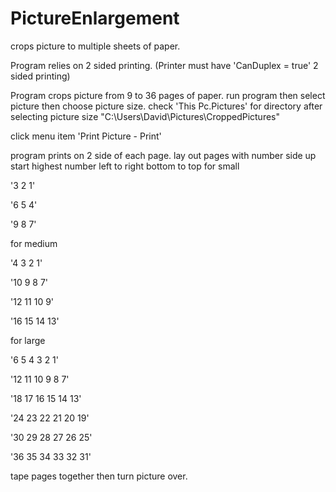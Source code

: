 # PictureEnlargement
crops picture to multiple sheets of paper.

Program relies on 2 sided printing. (Printer must have 'CanDuplex = true' 2 sided printing)

Program crops picture from 9 to 36 pages of paper.
run program then select picture then choose picture size.
check 'This Pc.Pictures' for directory after selecting picture size "C:\Users\David\Pictures\CroppedPictures\"

click menu item 'Print Picture - Print'

program prints on 2 side of each page.
lay out pages with number side up
start highest number left to right bottom to top
for small

'3 2 1'

'6 5 4'

'9 8 7'

for medium

'4 3 2 1'

'10 9 8 7'

'12 11 10 9'

'16 15 14 13'

for large

'6 5 4 3 2 1'

'12 11 10 9 8 7'

'18 17 16 15 14 13'

'24 23 22 21 20 19'

'30 29 28 27 26 25'

'36 35 34 33 32 31'

tape pages together then turn picture over.

